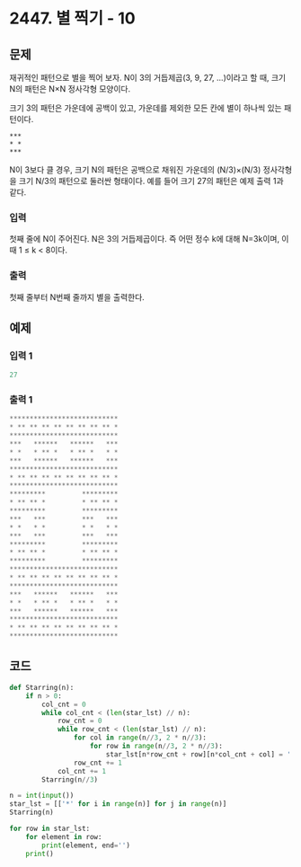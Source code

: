 # 2447. 별 찍기 \- 10



## 문제

재귀적인 패턴으로 별을 찍어 보자. N이 3의 거듭제곱(3, 9, 27, ...)이라고 할 때, 크기 N의 패턴은 N×N 정사각형 모양이다.

크기 3의 패턴은 가운데에 공백이 있고, 가운데를 제외한 모든 칸에 별이 하나씩 있는 패턴이다.

```
***
* *
***
```

N이 3보다 클 경우, 크기 N의 패턴은 공백으로 채워진 가운데의 (N/3)×(N/3) 정사각형을 크기 N/3의 패턴으로 둘러싼 형태이다. 예를 들어 크기 27의 패턴은 예제 출력 1과 같다.

### 입력

첫째 줄에 N이 주어진다. N은 3의 거듭제곱이다. 즉 어떤 정수 k에 대해 N=3k이며, 이때 1 ≤ k < 8이다.

### 출력

첫째 줄부터 N번째 줄까지 별을 출력한다.



## 예제

### 입력 1

```python
27
```

### 출력 1

```python
***************************
* ** ** ** ** ** ** ** ** *
***************************
***   ******   ******   ***
* *   * ** *   * ** *   * *
***   ******   ******   ***
***************************
* ** ** ** ** ** ** ** ** *
***************************
*********         *********
* ** ** *         * ** ** *
*********         *********
***   ***         ***   ***
* *   * *         * *   * *
***   ***         ***   ***
*********         *********
* ** ** *         * ** ** *
*********         *********
***************************
* ** ** ** ** ** ** ** ** *
***************************
***   ******   ******   ***
* *   * ** *   * ** *   * *
***   ******   ******   ***
***************************
* ** ** ** ** ** ** ** ** *
***************************
```





## 코드

```python
def Starring(n):
    if n > 0:
        col_cnt = 0
        while col_cnt < (len(star_lst) // n):
            row_cnt = 0
            while row_cnt < (len(star_lst) // n):
                for col in range(n//3, 2 * n//3):
                    for row in range(n//3, 2 * n//3):
                        star_lst[n*row_cnt + row][n*col_cnt + col] = ' '
                row_cnt += 1
            col_cnt += 1
        Starring(n//3)

n = int(input())
star_lst = [['*' for i in range(n)] for j in range(n)]
Starring(n)

for row in star_lst:
    for element in row:
        print(element, end='')
    print()
```

